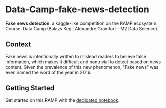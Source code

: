 # Data-Camp-fake-news-detection

**Fake news detection**: a kaggle-like competition on the RAMP ecosystem.
Course: Data Camp (Balazs Kegl, Alexandre Gramfort - M2 Data Science).

## Context
Fake news is intentionally written to mislead readers to believe false information, which makes it difficult and nontrivial to detect based on news content. Given the prevalence of this
new phenomenon, "Fake news" was even named the word of the year in 2016.

## Getting Started
Get started on this RAMP with the [dedicated notebook](fake_news_starting_kit.ipynb).

